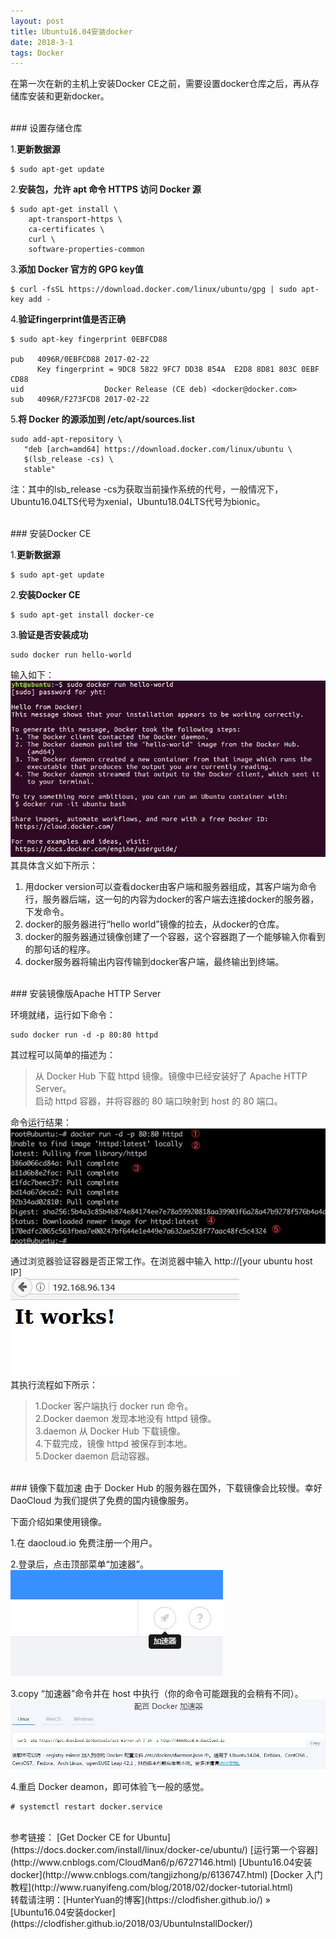 ```yaml
---
layout: post
title: Ubuntu16.04安装docker
date: 2018-3-1 
tags: Docker        
---
```


在第一次在新的主机上安装Docker CE之前，需要设置docker仓库之后，再从存储库安装和更新docker。    

<br>
### 设置存储仓库    
    
1.**更新数据源**    

```
$ sudo apt-get update
```

2.**安装包，允许 apt 命令 HTTPS 访问 Docker 源**     

```
$ sudo apt-get install \
    apt-transport-https \
    ca-certificates \
    curl \
    software-properties-common
```

3.**添加 Docker 官方的 GPG key值**    

```
$ curl -fsSL https://download.docker.com/linux/ubuntu/gpg | sudo apt-key add -
```

4.**验证fingerprint值是否正确**    

```
$ sudo apt-key fingerprint 0EBFCD88

pub   4096R/0EBFCD88 2017-02-22
      Key fingerprint = 9DC8 5822 9FC7 DD38 854A  E2D8 8D81 803C 0EBF CD88
uid                  Docker Release (CE deb) <docker@docker.com>
sub   4096R/F273FCD8 2017-02-22
```

5.**将 Docker 的源添加到 /etc/apt/sources.list**    

```
sudo add-apt-repository \
   "deb [arch=amd64] https://download.docker.com/linux/ubuntu \
   $(lsb_release -cs) \
   stable"
```

注：其中的lsb_release -cs为获取当前操作系统的代号，一般情况下，Ubuntu16.04LTS代号为xenial，Ubuntu18.04LTS代号为bionic。    

<br>
### 安装Docker CE    

1.**更新数据源**    

```
$ sudo apt-get update
```

2.**安装Docker CE**

```
$ sudo apt-get install docker-ce
```

3.**验证是否安装成功**    

```
sudo docker run hello-world
```
输入如下：   
![](/images/posts/2018-3-1-UbuntuInstallDocker/UbuntuInstallDocker1.jpg)     
其具体含义如下所示：   
1. 用docker version可以查看docker由客户端和服务器组成，其客户端为命令行，服务器后端，这一句的内容为docker的客户端去连接docker的服务器，下发命令。    
2. docker的服务器进行“hello world”镜像的拉去，从docker的仓库。    
3. docker的服务器通过镜像创建了一个容器，这个容器跑了一个能够输入你看到的那句话的程序。    
4. docker服务器将输出内容传输到docker客户端，最终输出到终端。   

<br>
### 安装镜像版Apache HTTP Server    

环境就绪，运行如下命令：   
```
sudo docker run -d -p 80:80 httpd
```
其过程可以简单的描述为：
> 从 Docker Hub 下载 httpd 镜像。镜像中已经安装好了 Apache HTTP Server。    
> 启动 httpd 容器，并将容器的 80 端口映射到 host 的 80 端口。    

命令运行结果：    
![](/images/posts/2018-3-1-UbuntuInstallDocker/UbuntuInstallDocker2.jpg)     

通过浏览器验证容器是否正常工作。在浏览器中输入 http://[your ubuntu host IP]   
![](/images/posts/2018-3-1-UbuntuInstallDocker/UbuntuInstallDocker3.jpg)    
其执行流程如下所示：
> 1.Docker 客户端执行 docker run 命令。    
> 2.Docker daemon 发现本地没有 httpd 镜像。    
> 3.daemon 从 Docker Hub 下载镜像。    
> 4.下载完成，镜像 httpd 被保存到本地。    
> 5.Docker daemon 启动容器。    

<br>
### 镜像下载加速    
由于 Docker Hub 的服务器在国外，下载镜像会比较慢。幸好 DaoCloud 为我们提供了免费的国内镜像服务。    

下面介绍如果使用镜像。    

1.在 daocloud.io 免费注册一个用户。    

2.登录后，点击顶部菜单“加速器”。    
![](/images/posts/2018-3-1-UbuntuInstallDocker/UbuntuInstallDocker4.jpg)     

3.copy “加速器”命令并在 host 中执行（你的命令可能跟我的会稍有不同）。    
![](/images/posts/2018-3-1-UbuntuInstallDocker/UbuntuInstallDocker5.jpg)     

4.重启 Docker deamon，即可体验飞一般的感觉。    

```
# systemctl restart docker.service
```
<br>
参考链接：    
[Get Docker CE for Ubuntu](https://docs.docker.com/install/linux/docker-ce/ubuntu/)       
[运行第一个容器](http://www.cnblogs.com/CloudMan6/p/6727146.html)       
[Ubuntu16.04安装docker](http://www.cnblogs.com/tangjizhong/p/6136747.html)       
[Docker 入门教程](http://www.ruanyifeng.com/blog/2018/02/docker-tutorial.html)       

<br> 
转载请注明：[HunterYuan的博客](https://clodfisher.github.io/) » [Ubuntu16.04安装docker](https://clodfisher.github.io/2018/03/UbuntuInstallDocker/)   

    
